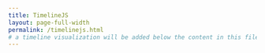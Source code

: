 ```yaml
---
title: TimelineJS
layout: page-full-width
permalink: /timelinejs.html
# a timeline visualization will be added below the content in this file
---
```

